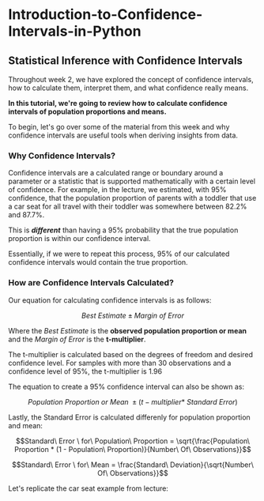 # Introduction-to-Confidence-Intervals-in-Python




## Statistical Inference with Confidence Intervals

Throughout week 2, we have explored the concept of confidence intervals, how to calculate them, interpret them, and what confidence really means.  

__In this tutorial, we're going to review how to calculate confidence intervals of population proportions and means.__

To begin, let's go over some of the material from this week and why confidence intervals are useful tools when deriving insights from data.

### Why Confidence Intervals?

Confidence intervals are a calculated range or boundary around a parameter or a statistic that is supported mathematically with a certain level of confidence.  For example, in the lecture, we estimated, with 95% confidence, that the population proportion of parents with a toddler that use a car seat for all travel with their toddler was somewhere between 82.2% and 87.7%.

This is *__different__* than having a 95% probability that the true population proportion is within our confidence interval.

Essentially, if we were to repeat this process, 95% of our calculated confidence intervals would contain the true proportion.

### How are Confidence Intervals Calculated?

Our equation for calculating confidence intervals is as follows:

$$Best\ Estimate \pm Margin\ of\ Error$$

Where the *Best Estimate* is the **observed population proportion or mean** and the *Margin of Error* is the **t-multiplier**.

The t-multiplier is calculated based on the degrees of freedom and desired confidence level.  For samples with more than 30 observations and a confidence level of 95%, the t-multiplier is 1.96

The equation to create a 95% confidence interval can also be shown as:

$$Population\ Proportion\ or\ Mean\ \pm (t-multiplier *\ Standard\ Error)$$

Lastly, the Standard Error is calculated differenly for population proportion and mean:

$$Standard\ Error \ for\ Population\ Proportion = \sqrt{\frac{Population\ Proportion * (1 - Population\ Proportion)}{Number\ Of\ Observations}}$$

$$Standard\ Error \ for\ Mean = \frac{Standard\ Deviation}{\sqrt{Number\ Of\ Observations}}$$

Let's replicate the car seat example from lecture:
